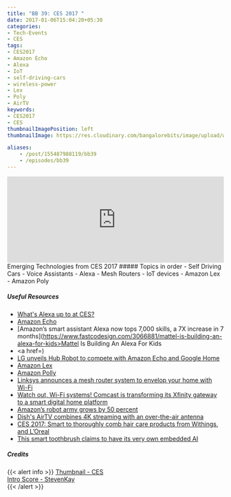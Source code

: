 ```yaml
---
title: "BB 39: CES 2017 "
date: 2017-01-06T15:04:20+05:30
categories:
- Tech-Events
- CES
tags:
- CES2017
- Amazon Echo
- Alexa
- IoT
- self-driving-cars
- wireless-power
- Lex
- Poly
- AirTV
keywords:
- CES2017
- CES
thumbnailImagePosition: left
thumbnailImage: https://res.cloudinary.com/bangalorebits/image/upload/w_800,h_800,c_fill,r_50/v1517410303/bb-episode-assets/bb15-thumbnail.jpg

aliases:
    - /post/155487988119/bb39
    - /episodes/bb39
---
```

<iframe frameborder='0' height='200px' scrolling='no' seamless src='https://embed.simplecast.com/00ddd30f?color=f5f5f5' width='100%'></iframe>
<BR>
Emerging Technologies from CES 2017
<!--more-->
##### Topics in order
- Self Driving Cars
- Voice Assistants - Alexa
- Mesh Routers
- IoT devices
- Amazon Lex
- Amazon Poly


##### Useful Resources
*   [What's Alexa up to at CES?](https://www.cnet.com/news/whats-alexa-up-to-at-ces-heres-a-running-list/)
*   [Amazon Echo](https://www.amazon.com/dp/B00X4WHP5E)
*   [Amazon’s smart assistant Alexa now tops 7,000 skills, a 7X increase in 7 months](https://www.fastcodesign.com/3066881/mattel-is-building-an-alexa-for-kids>Mattel Is Building An Alexa For Kids</a></li>
    						<li><a href=)
*   [LG unveils Hub Robot to compete with Amazon Echo and Google Home](https://www.theguardian.com/technology/2017/jan/04/lg-hub-robot-home-assistant-amazon-echo-google-home)
*   [Amazon Lex](https://aws.amazon.com/lex/)
*   [Amazon Polly](https://aws.amazon.com/polly/)
*   [Linksys announces a mesh router system to envelop your home with Wi-Fi](https://www.theverge.com/ces/2017/1/3/13989402/linksys-velop-router-system-announced-home-wifi-ces-2017)
*   [Watch out, Wi-Fi systems! Comcast is transforming its Xfinity gateway to a smart digital home platform](https://www.cnet.com/news/ces-2017-watch-out-wi-fi-systems-comcast-is-transforming-its-xfinity-gateway-to-a-smart-digital-home/)
*   [Amazon’s robot army grows by 50 percent](https://www.seattletimes.com/business/amazon/amazons-robot-army-grows/)
*   [Dish's AirTV combines 4K streaming with an over-the-air antenna](https://www.engadget.com/2017/01/03/dishs-airtv-combines-4k-streaming-with-an-over-the-air-antenna/)
*   [CES 2017: Smart to thoroughly comb hair care products from Withings, and L’Oreal](https://www.startlr.com/ces-2017-smart-to-thoroughly-comb-hair-care-products-from-withings-and-loreal/)
*   [This smart toothbrush claims to have its very own embedded AI](https://www.theverge.com/circuitbreaker/2017/1/4/14164206/smart-toothbrush-ara-ai-kolibree)


##### Credits

{{< alert info  >}}
  [Thumbnail - CES](https://CES.tech) <BR>
  [Intro Score - StevenKay](https://plus.google.com/+StevenKay_Detachment)<BR>
{{< /alert >}}
